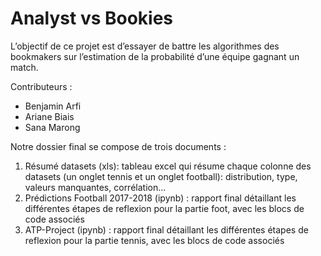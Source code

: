 # Analyst vs Bookies

L’objectif de ce projet est d’essayer de battre les algorithmes des bookmakers sur l’estimation de la probabilité d’une équipe gagnant un match.

Contributeurs :
- Benjamin Arfi
- Ariane Biais
- Sana Marong

Notre dossier final se compose de trois documents :

1. Résumé datasets (xls): tableau excel qui résume chaque colonne des datasets (un onglet tennis et un onglet football): distribution, type, valeurs manquantes, corrélation...
2. Prédictions Football 2017-2018 (ipynb) : rapport final détaillant les différentes étapes de reflexion pour la partie foot, avec les blocs de code associés
3. ATP-Project (ipynb) : rapport final détaillant les différentes étapes de reflexion pour la partie tennis, avec les blocs de code associés
